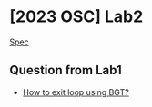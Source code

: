# [2023 OSC] Lab2

[Spec](https://oscapstone.github.io/labs/lab2.html)

## Question from Lab1

- [How to exit loop using BGT?](https://stackoverflow.com/questions/71044253/how-to-exit-loop-using-bgt)